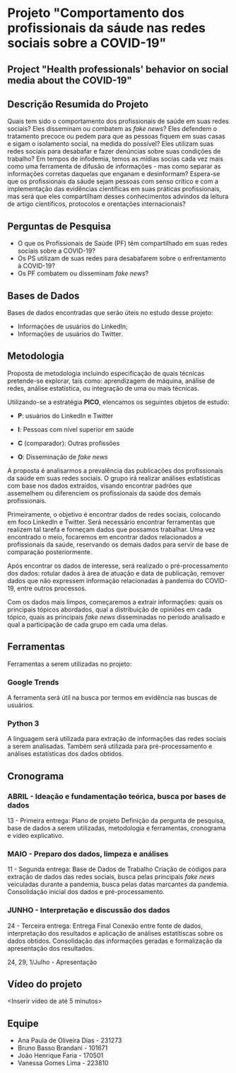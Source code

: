 # Projeto "Comportamento dos profissionais da sáude nas redes sociais sobre a COVID-19"

## Project "Health professionals' behavior on social media about the COVID-19"

## Descrição Resumida do Projeto

Quais tem sido o comportamento dos profissionais de saúde em suas redes sociais? Eles disseminam ou combatem as *fake news*? Eles defendem o tratamento precoce ou pedem para que as pessoas fiquem em suas casas e sigam o isolamento social, na medida do possível? Eles utilizam suas redes sociais para desabafar e fazer denúncias sobre suas condições de trabalho? Em tempos de infodemia, temos as mídias socias cada vez mais como uma ferramenta de difusão de informações - mas como separar as informações corretas daquelas que enganam e desinformam? Espera-se que os profissionais da sáude sejam pessoas com senso crítico e com a implementação das evidências científicas em suas práticas profissionais, mas será que eles compartilham desses conhecimentos advindos da leitura de artigo científicos, protocolos e orentações internacionais?

## Perguntas de Pesquisa

* O que os Profissionais de Saúde (PF) têm compartilhado em suas redes sociais sobre a COVID-19?
* Os PS utilizam de suas redes para desabafarem sobre o enfrentamento à COVID-19?
* Os PF combatem ou disseminam *fake news*?

## Bases de Dados

Bases de dados encontradas que serão úteis no estudo desse projeto:

* Informações de usuários do LinkedIn;
* Informações de usuários do Twitter.

## Metodologia

Proposta de metodologia incluindo especificação de quais técnicas pretende-se explorar, tais como: aprendizagem de máquina, análise de redes, análise estatística, ou integração de uma ou mais técnicas.

Utilizando-se a estratégia **PICO**, elencamos os seguintes objetos de estudo:

* **P**: usuários do LinkedIn e Twitter

* **I**: Pessoas com nível superior em saúde

* **C** (comparador): Outras profissões

* **O**: Disseminação de *fake news*

A proposta é analisarmos a prevalência das publicações dos profissionais da saúde em suas redes sociais. O grupo irá realizar análises estatísticas com base nos dados extraídos, visando encontrar padrões que assemelhem ou diferenciem os profissionais da saúde dos demais profissionais.

Primeiramente, o objetivo é encontrar dados de redes sociais, colocando em foco LinkedIn e Twitter. Será necessário encontrar ferramentas que realizem tal tarefa e forneçam dados que possamos trabalhar. Uma vez encontrado o meio, focaremos em encontrar dados relacionados a profissionais da saúde, reservando os demais dados para servir de base de comparação posteriormente.

Após encontrar os dados de interesse, será realizado o pré-processamento dos dados: rotular dados à área de atuação e data de publicação, remover dados que não expressem informação relacionadas à pandemia do COVID-19, entre outros processos.

Com os dados mais limpos, começaremos a extrair informações: quais os principais tópicos abordados, qual a distribuição de opiniões em cada tópico, quais as principais *fake news* disseminadas no período analisado e qual a participação de cada grupo em cada uma delas.

## Ferramentas

Ferramentas a serem utilizadas no projeto:

### Google Trends

  A ferramenta será útil na busca por termos em evidência nas buscas de usuários.
  
### Python 3

  A linguagem será utilizada para extração de informações das redes sociais a serem analisadas. Também será utilizada para pré-processamento e análises estatísticas dos dados obtidos.

## Cronograma

### ABRIL - Ideação e fundamentação teórica, busca por bases de dados

13 - Primeira entrega: Plano de projeto
Definição da pergunta de pesquisa, base de dados a serem utilizadas, metodologia e ferramentas, cronograma e vídeo explicativo.

### MAIO - Preparo dos dados, limpeza e análises

11 - Segunda entrega: Base de Dados de Trabalho
Criação de códigos para extração de dados das redes sociais, busca pelas principais *fake news* veiculadas durante a pandemia, busca pelas datas marcantes da pandemia.
Consolidação inicial dos dados e pré-processamento.

### JUNHO - Interpretação e discussão dos dados

24 - Terceira entrega: Entrega Final
Conexão entre fonte de dados, interpretação dos resultados e aplicação de análises estatítiscas sobre os dados obtidos.
Consolidação das informações geradas e formalização da apresentação dos resultados.

24, 29, 1/Julho - Apresentação

## Vídeo do projeto

<Inserir vídeo de até 5 minutos>

## Equipe

* Ana Paula de Oliveira Dias - 231273
* Bruno Basso Brandani - 101671
* João Henrique Faria - 170501
* Vanessa Gomes Lima - 223810
